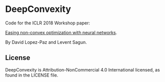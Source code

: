 # DeepConvexity

Code for the ICLR 2018 Workshop paper:

[Easing non-convex optimization with neural networks](https://openreview.net/forum?id=rJXIPK1PM).

By David Lopez-Paz and Levent Sagun.

## License

DeepConvexity is Attribution-NonCommercial 4.0 International licensed, as found in the LICENSE file.
